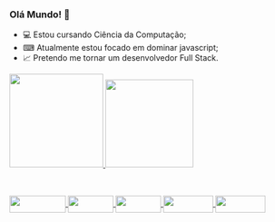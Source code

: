 ### Olá Mundo! 👋

  - 💻 Estou cursando Ciência da Computação;
  - ⌨ Atualmente estou focado em dominar javascript;
  - 📈 Pretendo me tornar um desenvolvedor Full Stack.
   
  
  <div style="display: flex">
    <a href="https://github.com/santos-diogo19">
    <img height="165em" src="https://github-readme-stats.vercel.app/api?username=santos-diogo19&show_icons=true&theme=dracula&include_all_commits=true&count_private=true"/>
    <img height="155em" src="https://github-readme-stats.vercel.app/api/top-langs/?username=santos-diogo19&layout=compact&langs_count=7&theme=dracula"/>
  </div>
  
##



  <div><br>
    <img align="center" height="30" width="99" src="https://img.shields.io/badge/JavaScript-323330?style=for-the-badge&logo=javascript&logoColor=F7DF1E">
    <img align="center" height="30" width="80" src="https://img.shields.io/badge/HTML5-E34F26?style=for-the-badge&logo=html5&logoColor=white">
    <img align="center" height="30" width="80" src="https://img.shields.io/badge/CSS3-1572B6?style=for-the-badge&logo=css3&logoColor=white">
    <img align="center" height="30" width="88" src="https://img.shields.io/badge/React-20232A?style=for-the-badge&logo=react&logoColor=61DAFB">
    <img align="center" height="30" width="88" src="https://img.shields.io/badge/Node.js-339933?style=for-the-badge&logo=nodedotjs&logoColor=white">
    
  </div>

